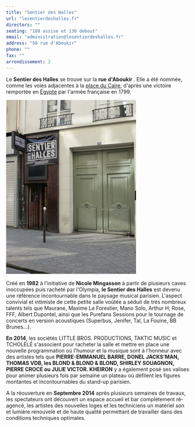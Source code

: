 ```yaml
---
title: "Sentier des Halles"
url: "lesentierdeshalles.fr"
directors: ""
seating: "108 assise et 130 debout"
email: "administration@lesentierdeshalles.fr"
address: "50 rue d'Aboukir"
phone: ""
fax: ""
arrondissement: 2
---
```


Le **Sentier des Halles** se trouve sur la **rue d'Aboukir** . Elle a été nommée, comme les voies adjacentes à la [place du Caire](fr.wikipedia.org/wiki/Place_du_Caire "Place du Caire"), d'après une victoire remportée en [Égypte](fr.wikipedia.org/wiki/%C3%89gypte "Égypte") par l'armée française en 1799.

![Sentier des Halles](../images/2eme/sentier-des-halles/sentier-des-halles.png)

Créé en **1982** à l'initiative de **Nicole Mingasson** à partir de plusieurs caves inoccupées puis racheté par l'Olympia, **le Sentier des Halles** est devenu une référence incontournable dans le paysage musical parisien. L'aspect convivial et intimiste de cette petite salle voûtée a séduit de très nombreux talents tels que Maurane, Maxime Le Forestier, Mano Solo, Arthur H, Rose, FFF, Albert Dupontel, ainsi que les Purefans Sessions pour le tournage de concerts en version acoustiques (Superbus, Jenifer, Tal, La Fouine, BB Brunes...).

**En 2014**, les sociétés LITTLE BROS. PRODUCTIONS, TAKTIC MUSIC et TCHOLÉLÉ s'associent pour racheter la salle et mettre en place une nouvelle programmation où l'humour et la musique sont à l'honneur avec des artistes tels que **PIERRE-EMMANUEL BARRE, DONEL JACKS'MAN, THOMAS VDB, les BLOND & BLOND & BLOND, SHIRLEY SOUAGNON, PIERRE CROCE ou JULIE VICTOR. KHEIRON** y a également posé ses valises pour animer plusieurs fois par semaine un plateau où défilent les figures montantes et incontournables du stand-up parisien.

A la réouverture en **Septembre 2014** après plusieurs semaines de travaux, les spectateurs ont découvert un espace accueil et bar complètement ré-agencé, les artistes des nouvelles loges et les techniciens un matériel son et lumière renouvelé et de haute qualité permettant de travailler dans des conditions techniques optimales.